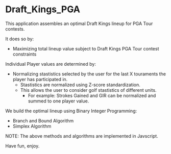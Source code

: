# Draft_Kings_PGA

This application assembles an optimal Draft Kings lineup for PGA Tour contests. 

It does so by:
* Maximizing total lineup value subject to Draft Kings PGA Tour contest constraints

Individual Player values are determined by:
* Normalizing stastistics selected by the user for the last X touraments the player has participated in.
  * Stastistics are normalized using Z-score standardization. 
  * This allows the user to consider golf stastistics of different units.
    * For example: Strokes Gained and GIR can be normalized and summed to one player value.

We build the optimal lineup using Binary Integer Programming:
  * Branch and Bound Algorithm
  * Simplex Algorithm

NOTE: The above methods and algorithms are implemented in Javscript.

Have fun, enjoy.
